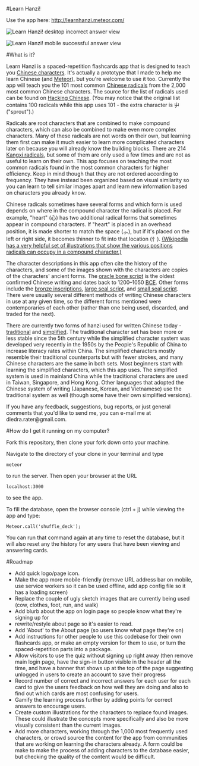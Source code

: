 #Learn Hanzi!

Use the app here: http://learnhanzi.meteor.com/


![Learn Hanzi! desktop incorrect answer view](http://i132.photobucket.com/albums/q17/dierat/software%20dev%20portfolio%20images/Screen%20Shot%202015-09-18%20at%206.09.17%20PM.png)

![Learn Hanzi! mobile successful answer view](http://i132.photobucket.com/albums/q17/dierat/software%20dev%20portfolio%20images/Screen%20Shot%202015-09-18%20at%206.10.39%20PM.png)


#What is it?

<p>Learn Hanzi is a spaced-repetition flashcards app that is designed to teach you <a href="http://en.wikipedia.org/wiki/Chinese_characters">Chinese characters</a>. It's actually a prototype that I made to help me learn Chinese (and <a href="https://www.meteor.com/">Meteor</a>), but you're welcome to use it too. Currently the app will teach you the 101 most common <a href="http://en.wikipedia.org/wiki/Radical_(Chinese_characters)">Chinese radicals</a> from the 2,000 most common Chinese characters. The source for the list of radicals used can be found on <a href="http://www.hackingchinese.com/kickstart-your-character-learning-with-the-100-most-common-radicals/">Hacking Chinese</a>. (You may notice that the original list contains 100 radicals while this app uses 101 - the extra character is 屮 ("sprout").)</p>
<p>Radicals are root characters that are combined to make compound characters, which can also be combined to make even more complex characters. Many of these radicals are not words on their own, but learning them first can make it much easier to learn more complicated characters later on because you will already know the building blocks. There are 214 <a href="http://en.wikipedia.org/wiki/Kangxi_radical">Kangxi radicals</a>, but some of them are only used a few times and are not as useful to learn on their own. This app focuses on teaching the most common radicals found in the most common characters for higher efficiency. Keep in mind though that they are not ordered according to frequency. They have instead been organized based on visual similarity so you can learn to tell similar images apart and learn new information based on characters you already know.</p>
<p>Chinese radicals sometimes have several forms and which form is used depends on where in the compound character the radical is placed. For example, "heart" (心) has two additional radical forms that sometimes appear in compound characters. If "heart" is placed in an overhead position, it is made shorter to match the space (⺗), but if it's placed on the left or right side, it becomes thinner to fit into that location (忄). <a href="http://en.wikipedia.org/wiki/Chinese_characters#Phono-semantic_compounds">(Wikipedia has a very helpful set of illustrations that show the various positions radicals can occupy in a compound character.)</a></p>
<p>The character descriptions in this app often cite the history of the characters, and some of the images shown with the characters are copies of the characters' ancient forms. The <a href="http://en.wikipedia.org/wiki/Oracle_bone_script">oracle bone script</a> is the oldest confirmed Chinese writing and dates back to 1200–1050 <a href="http://en.wikipedia.org/wiki/Common_Era">BCE</a>. Other forms include the <a href="http://en.wikipedia.org/wiki/Chinese_bronze_inscriptions">bronze inscriptions</a>, <a href="http://en.wikipedia.org/wiki/Large_Seal_Script">large seal script</a>, and <a href="http://en.wikipedia.org/wiki/Small_Seal_Script">small seal script</a>. There were usually several different methods of writing Chinese characters in use at any given time, so the different forms mentioned were contemporaries of each other (rather than one being used, discarded, and traded for the next).</p>
<p>There are currently two forms of hanzi used for written Chinese today - <a href="http://en.wikipedia.org/wiki/Traditional_Chinese_characters">traditional</a> and <a href="http://en.wikipedia.org/wiki/Simplified_Chinese_characters">simplified</a>. The traditional character set has been more or less stable since the 5th century while the simplified character system was developed very recently in the 1950s by the People's Republic of China to increase literacy rates within China. The simplified characters mostly resemble their traditional counterparts but with fewer strokes, and many Chinese characters are the same in both sets. Most beginners start with learning the simplified characters, which this app uses. The simplified system is used in mainland China while the traditional characters are used in Taiwan, Singapore, and Hong Kong. Other languages that adopted the Chinese system of writing (Japanese, Korean, and Vietnamese) use the traditional system as well (though some have their own simplified versions).</p>
<p>If you have any feedback, suggestions, bug reports, or just general comments that you'd like to send me, you can e-mail me at diedra.rater@gmail.com.</p>


#How do I get it running on my computer?

Fork this repository, then clone your fork down onto your machine.

Navigate to the directory of your clone in your terminal and type

```
meteor
```

to run the server. Then open your browser at the URL

```
localhost:3000
```

to see the app.

To fill the database, open the browser console (ctrl + j) while viewing the app and type:

```
Meteor.call('shuffle_deck');
```

You can run that command again at any time to reset the database, but it will also reset any the history for any users that have been viewing and answering cards.



#Roadmap
<ul>
	<li>Add quick logo/page icon.</li>
	<li>Make the app more mobile-friendly (remove URL address bar on mobile, use service workers so it can be used offline, add app config file so it has a loading screen)</li>
	<li>Replace the couple of ugly sketch images that are currently being used (cow, clothes, foot, run, and walk)</li>
	<li>Add blurb about the app on login page so people know what they're signing up for</li>
	<li>rewrite/restyle about page so it's easier to read.</li>
	<li>Add 'About' to the About page (so users know what page they're on)</li>
	<li>Add instructions for other people to use this codebase for their own flashcards app, or make an empty version for them to use, or turn the spaced-repetition parts into a package.</li>
	<li>Allow visitors to use the quiz without signing up right away (then remove main login page, have the sign-in button visible in the header all the time, and have a banner that shows up at the top of the page suggesting unlogged in users to create an account to save their progress</li>
	<li>Record number of correct and incorrect answers for each user for each card to give the users feedback on how well they are doing and also to find out which cards are most confusing for users.</li>
	<li>Gamify the learning process further by adding points for correct answers to encourage users.</li>
	<li>Create custom illustrations for the characters to replace found images. These could illustrate the concepts more specifically and also be more visually consistent than the current images.</li>
	<li>Add more characters, working through the 1,000 most frequently used characters, or crowd source the content for the app from communities that are working on learning the characters already. A form could be make to make the process of adding characters to the database easier, but checking the quality of the content would be difficult.</li>
</ul>
